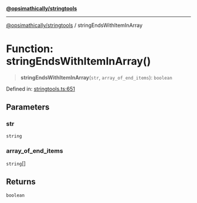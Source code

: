 [**@opsimathically/stringtools**](../README.md)

***

[@opsimathically/stringtools](../README.md) / stringEndsWithItemInArray

# Function: stringEndsWithItemInArray()

> **stringEndsWithItemInArray**(`str`, `array_of_end_items`): `boolean`

Defined in: [stringtools.ts:651](https://github.com/opsimathically/stringtools/blob/b055bf3b17cc9708499ff46423d7e765497f45ae/src/stringtools.ts#L651)

## Parameters

### str

`string`

### array\_of\_end\_items

`string`[]

## Returns

`boolean`
